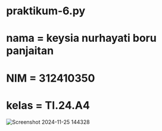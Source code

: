 # praktikum-6.py
# nama = keysia nurhayati boru panjaitan
# NIM = 312410350
# kelas = TI.24.A4
![Screenshot 2024-11-25 144328](https://github.com/user-attachments/assets/ada9d073-584c-464a-a82e-737270e91cab)



